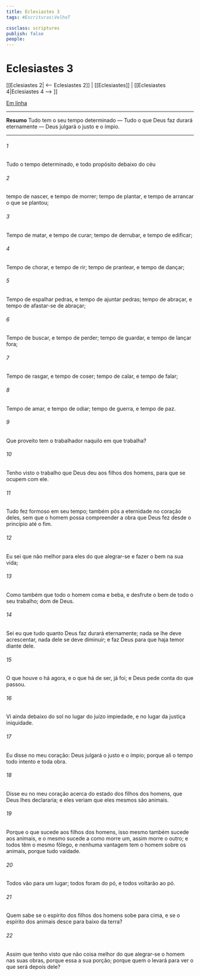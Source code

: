 ```yaml
---
title: Eclesiastes 3
tags: #Escrituras\VelhoT

cssclass: scriptures
publish: false
people:
---
```


# Eclesiastes 3
[[Eclesiastes 2| <-- Eclesiastes 2]] | [[Eclesiastes]] | [[Eclesiastes 4|Eclesiastes 4 --> ]]

[Em linha](https://churchofjesuschrist.org/study/scriptures/ot/eccl/3?lang=por)

---
__Resumo__
Tudo tem o seu tempo determinado — Tudo o que Deus faz durará eternamente — Deus julgará o justo e o ímpio.

---
###### 1 
Tudo  o  tempo determinado, e todo propósito debaixo do céu 

###### 2 
 tempo de nascer, e tempo de morrer; tempo de plantar, e tempo de arrancar o que se plantou;

###### 3 
Tempo de matar, e tempo de curar; tempo de derrubar, e tempo de edificar;

###### 4 
Tempo de chorar, e tempo de rir; tempo de prantear, e tempo de dançar;

###### 5 
Tempo de espalhar pedras, e tempo de ajuntar pedras; tempo de abraçar, e tempo de afastar-se de abraçar;

###### 6 
Tempo de buscar, e tempo de perder; tempo de guardar, e tempo de lançar fora;

###### 7 
Tempo de rasgar, e tempo de coser; tempo de calar, e tempo de falar;

###### 8 
Tempo de amar, e tempo de odiar; tempo de guerra, e tempo de paz.

###### 9 
Que proveito tem o trabalhador naquilo em que trabalha?

###### 10 
Tenho visto o trabalho que Deus deu aos filhos dos homens, para que se ocupem com ele.

###### 11 
Tudo fez formoso em seu tempo; também pôs a eternidade no coração deles, sem que o homem possa compreender a obra que Deus fez desde o princípio até o fim.

###### 12 
Eu sei que não  melhor para eles do que alegrar-se e fazer o bem na sua vida;

###### 13 
Como também que todo o homem coma e beba, e desfrute o bem de todo o seu trabalho;  dom de Deus.

###### 14 
Sei eu que tudo quanto Deus faz durará eternamente; nada se lhe deve acrescentar,  nada dele se deve diminuir; e  faz Deus para que haja temor diante dele.

###### 15 
O que houve  o há agora, e o que há de ser, já foi; e Deus pede conta do que passou.

###### 16 
Vi ainda debaixo do sol  no lugar do juízo  impiedade, e  no lugar da justiça  iniquidade.

###### 17 
Eu disse no meu coração: Deus julgará o justo e o ímpio; porque ali  o tempo  todo intento e toda obra.

###### 18 
Disse eu no meu coração acerca do estado dos filhos dos homens, que Deus lhes declararia; e eles veriam que eles mesmos são  animais.

###### 19 
Porque o que sucede aos filhos dos homens, isso mesmo também sucede aos animais, e o mesmo sucede a  como morre um, assim morre o outro; e todos têm o mesmo fôlego, e nenhuma vantagem tem o homem sobre os animais, porque tudo  vaidade.

###### 20 
Todos vão para um lugar; todos foram  do pó, e todos voltarão ao pó.

###### 21 
Quem sabe se o espírito dos filhos dos homens sobe para cima, e se o espírito dos animais desce para baixo da terra?

###### 22 
Assim que tenho visto que não  coisa melhor do que alegrar-se o homem nas suas obras, porque essa  a sua porção; porque quem o levará para ver o que será depois dele?

